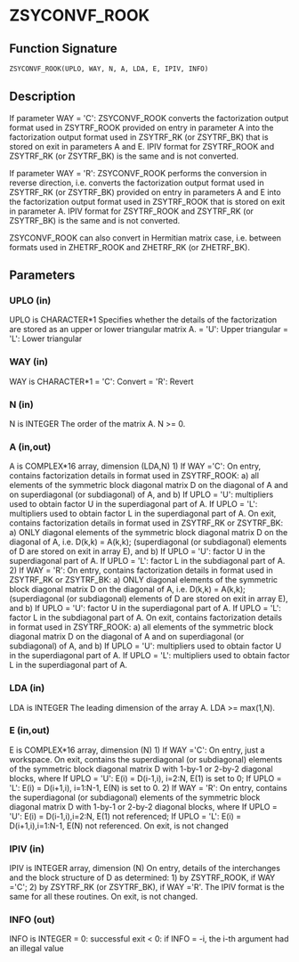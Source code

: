 # ZSYCONVF_ROOK

## Function Signature

```fortran
ZSYCONVF_ROOK(UPLO, WAY, N, A, LDA, E, IPIV, INFO)
```

## Description

 If parameter WAY = 'C':
 ZSYCONVF_ROOK converts the factorization output format used in
 ZSYTRF_ROOK provided on entry in parameter A into the factorization
 output format used in ZSYTRF_RK (or ZSYTRF_BK) that is stored
 on exit in parameters A and E. IPIV format for ZSYTRF_ROOK and
 ZSYTRF_RK (or ZSYTRF_BK) is the same and is not converted.

 If parameter WAY = 'R':
 ZSYCONVF_ROOK performs the conversion in reverse direction, i.e.
 converts the factorization output format used in ZSYTRF_RK
 (or ZSYTRF_BK) provided on entry in parameters A and E into
 the factorization output format used in ZSYTRF_ROOK that is stored
 on exit in parameter A. IPIV format for ZSYTRF_ROOK and
 ZSYTRF_RK (or ZSYTRF_BK) is the same and is not converted.

 ZSYCONVF_ROOK can also convert in Hermitian matrix case, i.e. between
 formats used in ZHETRF_ROOK and ZHETRF_RK (or ZHETRF_BK).

## Parameters

### UPLO (in)

UPLO is CHARACTER*1 Specifies whether the details of the factorization are stored as an upper or lower triangular matrix A. = 'U': Upper triangular = 'L': Lower triangular

### WAY (in)

WAY is CHARACTER*1 = 'C': Convert = 'R': Revert

### N (in)

N is INTEGER The order of the matrix A. N >= 0.

### A (in,out)

A is COMPLEX*16 array, dimension (LDA,N) 1) If WAY ='C': On entry, contains factorization details in format used in ZSYTRF_ROOK: a) all elements of the symmetric block diagonal matrix D on the diagonal of A and on superdiagonal (or subdiagonal) of A, and b) If UPLO = 'U': multipliers used to obtain factor U in the superdiagonal part of A. If UPLO = 'L': multipliers used to obtain factor L in the superdiagonal part of A. On exit, contains factorization details in format used in ZSYTRF_RK or ZSYTRF_BK: a) ONLY diagonal elements of the symmetric block diagonal matrix D on the diagonal of A, i.e. D(k,k) = A(k,k); (superdiagonal (or subdiagonal) elements of D are stored on exit in array E), and b) If UPLO = 'U': factor U in the superdiagonal part of A. If UPLO = 'L': factor L in the subdiagonal part of A. 2) If WAY = 'R': On entry, contains factorization details in format used in ZSYTRF_RK or ZSYTRF_BK: a) ONLY diagonal elements of the symmetric block diagonal matrix D on the diagonal of A, i.e. D(k,k) = A(k,k); (superdiagonal (or subdiagonal) elements of D are stored on exit in array E), and b) If UPLO = 'U': factor U in the superdiagonal part of A. If UPLO = 'L': factor L in the subdiagonal part of A. On exit, contains factorization details in format used in ZSYTRF_ROOK: a) all elements of the symmetric block diagonal matrix D on the diagonal of A and on superdiagonal (or subdiagonal) of A, and b) If UPLO = 'U': multipliers used to obtain factor U in the superdiagonal part of A. If UPLO = 'L': multipliers used to obtain factor L in the superdiagonal part of A.

### LDA (in)

LDA is INTEGER The leading dimension of the array A. LDA >= max(1,N).

### E (in,out)

E is COMPLEX*16 array, dimension (N) 1) If WAY ='C': On entry, just a workspace. On exit, contains the superdiagonal (or subdiagonal) elements of the symmetric block diagonal matrix D with 1-by-1 or 2-by-2 diagonal blocks, where If UPLO = 'U': E(i) = D(i-1,i), i=2:N, E(1) is set to 0; If UPLO = 'L': E(i) = D(i+1,i), i=1:N-1, E(N) is set to 0. 2) If WAY = 'R': On entry, contains the superdiagonal (or subdiagonal) elements of the symmetric block diagonal matrix D with 1-by-1 or 2-by-2 diagonal blocks, where If UPLO = 'U': E(i) = D(i-1,i),i=2:N, E(1) not referenced; If UPLO = 'L': E(i) = D(i+1,i),i=1:N-1, E(N) not referenced. On exit, is not changed

### IPIV (in)

IPIV is INTEGER array, dimension (N) On entry, details of the interchanges and the block structure of D as determined: 1) by ZSYTRF_ROOK, if WAY ='C'; 2) by ZSYTRF_RK (or ZSYTRF_BK), if WAY ='R'. The IPIV format is the same for all these routines. On exit, is not changed.

### INFO (out)

INFO is INTEGER = 0: successful exit < 0: if INFO = -i, the i-th argument had an illegal value


